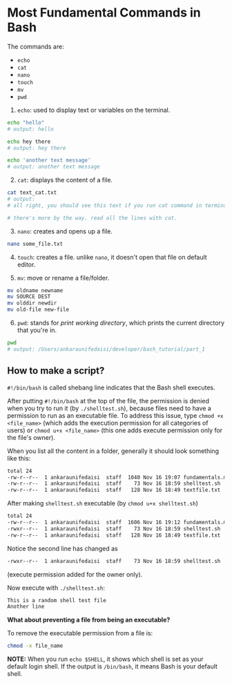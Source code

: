 # Most Fundamental Commands in Bash

The commands are:
- `echo`
- `cat`
- `nano`
- `touch`
- `mv`
- `pwd`

1. `echo`: used to display text or variables on the terminal.

```sh
echo "hello"
# output: hello
```

```sh
echo hey there
# output: hey there
```

```sh
echo 'another text message'
# output: another text message
```

2. `cat`: displays the content of a file.
```sh
cat text_cat.txt
# output:
# all right, you should see this text if you run cat command in terminal.

# there's more by the way. read all the lines with cat.

```

3. `nano`: creates and opens up a file.
```sh
nano some_file.txt
```

4. `touch`: creates a file. unlike `nano`, it doesn't open that file on default editor.

5. `mv`: move or rename a file/folder.
```sh
mv oldname newname
mv SOURCE DEST
mv olddir newdir
mv old-file new-file
```

6. `pwd`: stands for *print working directory*, which prints the current directory that you're in.
```sh
pwd
# output: /Users/ankaraunifedaisi/developer/bash_tutorial/part_1
```

## How to make a script?

`#!/bin/bash` is called shebang line indicates that the Bash shell executes.

After putting `#!/bin/bash` at the top of the file, the permission is denied when you try to run it (by `./shelltest.sh`), because files need to have a permission to run as an executable file. To address this issue, type `chmod +x <file_name>` (which adds the execution permission for all categories of users) or `chmod u+x <file_name>` (this one adds execute permission only for the file's owner).

When you list all the content in a folder, generally it should look something like this:
```sh
total 24
-rw-r--r--  1 ankaraunifedaisi  staff  1040 Nov 16 19:07 fundamentals.md
-rw-r--r--  1 ankaraunifedaisi  staff    73 Nov 16 18:59 shelltest.sh
-rw-r--r--  1 ankaraunifedaisi  staff   128 Nov 16 18:49 textfile.txt
```

After making `shelltest.sh` executable (by `chmod u+x shelltest.sh`)
```sh
total 24
-rw-r--r--  1 ankaraunifedaisi  staff  1606 Nov 16 19:12 fundamentals.md
-rwxr--r--  1 ankaraunifedaisi  staff    73 Nov 16 18:59 shelltest.sh
-rw-r--r--  1 ankaraunifedaisi  staff   128 Nov 16 18:49 textfile.txt
```

Notice the second line has changed as
```sh
-rwxr--r--  1 ankaraunifedaisi  staff    73 Nov 16 18:59 shelltest.sh
```
(execute permission added for the owner only).

Now execute with `./shelltest.sh`:
```sh
This is a random shell test file
Another line
```

**What about preventing a file from being an executable?**

To remove the executable permission from a file is:
```sh
chmod -x file_name
```

**NOTE:** When you run `echo $SHELL`, it shows which shell is set as your default login shell. If the output is `/bin/bash`, it means Bash is your default shell.